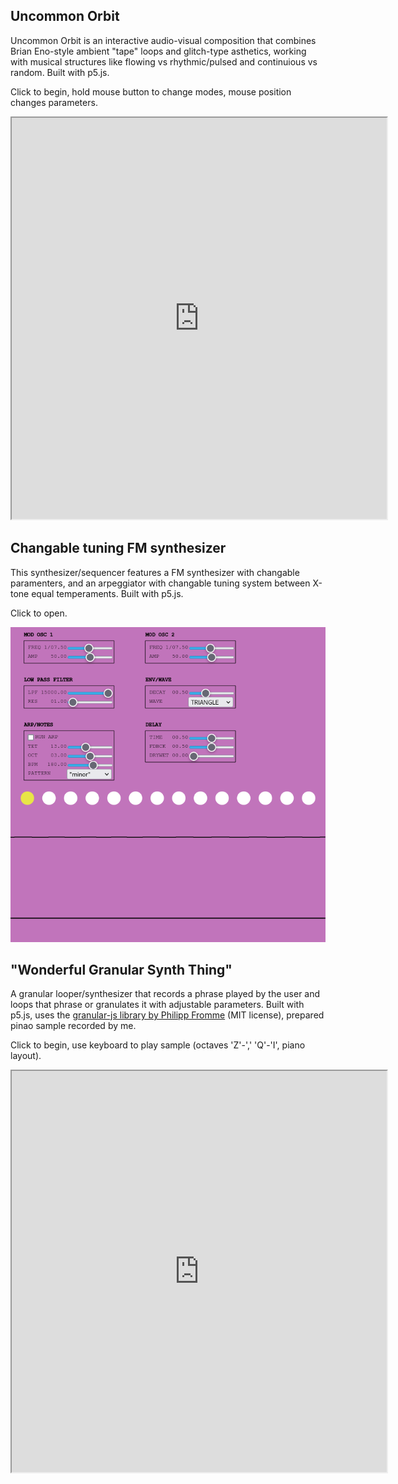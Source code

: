 ## Uncommon Orbit
Uncommon Orbit is an interactive audio-visual composition that combines Brian Eno-style ambient "tape" loops and glitch-type asthetics, working with musical structures like flowing vs rhythmic/pulsed and continuious vs random. Built with p5.js.

Click to begin, hold mouse button to change modes, mouse position changes parameters.

<iframe width="600" height="642" src="https://editor.p5js.org/crispinha/full/S9HbZo_mW"></iframe>

## Changable tuning FM synthesizer

This synthesizer/sequencer features a FM synthesizer with changable paramenters, and an arpeggiator with changable tuning system between X-tone equal temperaments. Built with p5.js.

Click to open.

[![Screenshot of synthesizer](https://github.com/crispinha/crispinha.github.io/raw/main/imgs/Variable%20TET%20synthesizer.png)](https://editor.p5js.org/crispinha/full/j_tnLr-Co)

## "Wonderful Granular Synth Thing"

A granular looper/synthesizer that records a phrase played by the user and loops that phrase or granulates it with adjustable parameters. Built with p5.js, uses the [granular-js library by Philipp Fromme](https://github.com/philippfromme/granular-js) (MIT license), prepared pinao sample recorded by me.

Click to begin, use keyboard to play sample (octaves 'Z'-',' 'Q'-'I', piano layout).

<iframe width="600" height="642" src="https://editor.p5js.org/crispinha/full/G26zfQamz"></iframe>